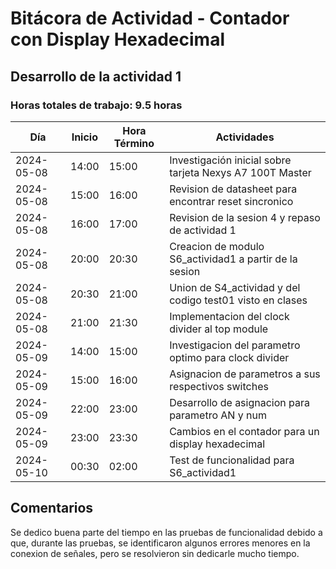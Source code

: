 # Bitácora de Actividad - Contador con Display Hexadecimal

## Desarrollo de la actividad 1
### Horas totales de trabajo: 9.5 horas

| Día       | Inicio  | Hora Término | Actividades                                                      |
|-----------|---------|--------------|------------------------------------------------------------------|
| 2024-05-08| 14:00   | 15:00        | Investigación inicial sobre tarjeta Nexys A7 100T Master          |
| 2024-05-08| 15:00   | 16:00        | Revision de datasheet para encontrar reset sincronico             |
| 2024-05-08| 16:00   | 17:00        | Revision de la sesion 4 y repaso de actividad 1                   |
| 2024-05-08| 20:00   | 20:30        | Creacion de modulo S6_actividad1 a partir de la sesion            |
| 2024-05-08| 20:30   | 21:00        | Union de S4_actividad y del codigo test01 visto en clases         |
| 2024-05-08| 21:00   | 21:30        | Implementacion del clock divider al top module                    |
| 2024-05-09| 14:00   | 15:00        | Investigacion del parametro optimo para clock divider             |
| 2024-05-09| 15:00   | 16:00        | Asignacion de parametros a sus respectivos switches               |
| 2024-05-09| 22:00   | 23:00        | Desarrollo de asignacion para parametro AN y num                  |
| 2024-05-09| 23:00   | 23:30        | Cambios en el contador para un display hexadecimal                |
| 2024-05-10| 00:30   | 02:00        | Test de funcionalidad para S6_actividad1                          |

## Comentarios
Se dedico buena parte del tiempo en las pruebas de funcionalidad debido a que, durante las pruebas, se identificaron algunos errores menores en la conexion de señales, pero se resolvieron sin dedicarle mucho tiempo.
